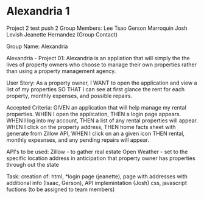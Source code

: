 # Alexandria 1

Project 2
test push 2
Group Members:
Lee Tsao
Gerson Marroquin
Josh Levish
Jeanette Hernandez (Group Contact)

Group Name: Alexandria

Alexandria - Project 01:
Alexandria is an appliation that will simply the the lives of property owners who choose to manage their own properties rather than using a property management agency. 


User Story:
As a property owner, 
I WANT to open the application and view a list of my properties
SO THAT I can see at first glance the rent for each property, monthly expenses, and possible repairs.


Accepted Criteria:
GIVEN an application that will help manage my rental properties.
WHEN I open the application,
THEN a login page appears.
WHEN I log into my account,
THEN a list of any rental properties will appear.
WHEN I click on the property address,
THEN home facts sheet with generate from Zillow API,
WHEN I click on an a given icon 
THEN rental, monthly expesnses, and any pending repairs will appear.

API's to be used:
Zillow - to gather real estate
Open Weather - set to the specific location address in anticipation that property owner has properties through out the state


Task:
creation of:
	html,
	*login page (jeanette), page with addresses with additional info (Isaac, Gerson), API implemintation (Josh)
	css,
	javascript fuctions (to be assigned to team members)

